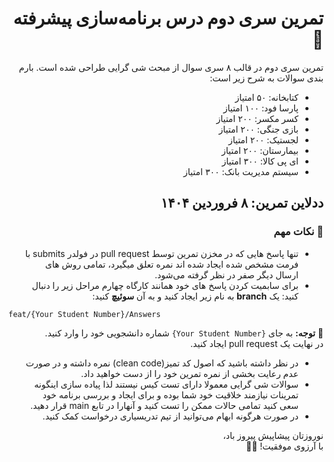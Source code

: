 <div dir="rtl" align="right">

# تمرین سری دوم درس برنامه‌سازی پیشرفته 🚀

تمرین سری دوم در قالب ۸ سری سوال از مبحث شی گرایی طراحی شده است. 
بارم بندی سوالات به شرح زیر است: 
- کتابخانه: ۵۰ امتیاز
- پارسا فود: ۱۰۰ امتیاز
- کسر مکسر: ۲۰۰ امتیاز
- بازی جنگی: ۲۰۰ امتیاز
- لجستیک: ۲۰۰ امتیاز
- بیمارستان: ۲۰۰ امتیاز
- ای پی کالا: ۳۰۰ امتیاز
- سیستم مدیریت بانک: ۳۰۰ امتیاز

**ددلاین تمرین: ۸ فروردین ۱۴۰۴**
---

### 📌 **نکات مهم**  
- تنها پاسخ هایی که در مخزن تمرین توسط pull request در فولدر submits با فرمت مشخص شده ایجاد شده اند نمره تعلق میگیرد، تمامی روش های ارسال دیگر صفر در نظر گرفته می‌شود.
- برای سابمیت کردن پاسخ های خود همانند کارگاه چهارم مراحل زیر را دنبال کنید:
یک **branch** به نام زیر ایجاد کنید و به آن **سوئیچ** کنید:

<div align="left">

  ```
feat/{Your Student Number}/Answers
```
</div>

📌 **توجه:** به جای `{Your Student Number}` شماره دانشجویی خود را وارد کنید.
<br/>
در نهایت یک pull request ایجاد کنید.

- در نظر داشته باشید که اصول کد تمیز(clean code) نمره داشته و در صورت عدم رعایت بخشی از نمره تمرین خود را از دست خواهید داد.
- سوالات شی گرایی معمولا دارای تست کیس نیستند لذا پیاده سازی اینگونه تمرینات نیازمند خلاقیت خود شما بوده و برای ایجاد و بررسی برنامه خود سعی کنید تمامی حالات ممکن را تست کنید و آنهارا در تابع main قرار دهید.
- در صورت هرگونه ابهام می‌توانید از تیم تدریسیاری درخواست کمک کنید. 

نوروزتان پیشاپیش پیروز باد،
<br/>
با آرزوی موفقیت! 🚀🎯  

</div>
